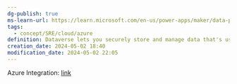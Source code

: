 ```yaml
---
dg-publish: true
ms-learn-url: https://learn.microsoft.com/en-us/power-apps/maker/data-platform/data-platform-intro
tags:
  - concept/SRE/cloud/azure
definition: Dataverse lets you securely store and manage data that's used by business applications.
creation_date: 2024-05-02 18:40
modification_date: 2024-05-02 22:05
---
```

Azure Integration: [link](https://learn.microsoft.com/en-us/power-apps/developer/data-platform/azure-integration)
